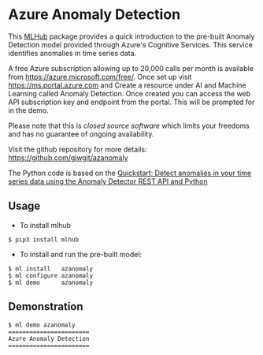 Azure Anomaly Detection
=======================

This [MLHub](https://mlhub.ai) package provides a quick introduction
to the pre-built Anomaly Detection model provided through Azure's
Cognitive Services. This service identifies anomalies in time series
data.

A free Azure subscription allowing up to 20,000 calls per month is
available from https://azure.microsoft.com/free/. Once set up visit
https://ms.portal.azure.com and Create a resource under AI and Machine
Learning called Anomaly Detection. Once created you can access the web
API subscription key and endpoint from the portal. This will be
prompted for in the demo.

Please note that this is *closed source software* which limits your
freedoms and has no guarantee of ongoing availability.

Visit the github repository for more details:
<https://github.com/gjwgit/azanomaly>

The Python code is based on the [Quickstart: Detect anomalies in your
time series data using the Anomaly Detector REST API and
Python](https://docs.microsoft.com/en-us/azure/cognitive-services/anomaly-detector/quickstarts/detect-data-anomalies-python)

Usage
-----

- To install mlhub 

```shell
$ pip3 install mlhub
```

- To install and run the pre-built model:

```shell
$ ml install   azanomaly
$ ml configure azanomaly
$ ml demo      azanomaly
```

Demonstration
-------------

```console
$ ml demo azanomaly
=======================
Azure Anomaly Detection
=======================
```

